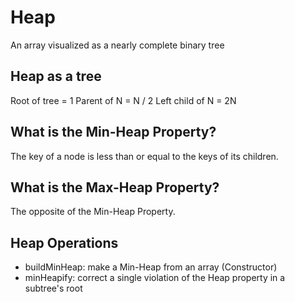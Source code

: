 # Heap
An array visualized as a nearly complete binary tree

## Heap as a tree
Root of tree = 1
Parent of N = N / 2
Left child of N = 2N

## What is the Min-Heap Property?
The key of a node is less than or equal to the keys of its children.

## What is the Max-Heap Property?
The opposite of the Min-Heap Property.

## Heap Operations
 - buildMinHeap: make a Min-Heap from an array (Constructor)
 - minHeapify: correct a single violation of the Heap property in a subtree's root

